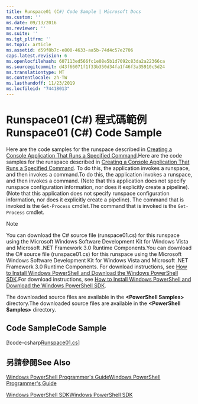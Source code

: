 ```yaml
---
title: Runspace01 (C#) Code Sample | Microsoft Docs
ms.custom: ''
ms.date: 09/13/2016
ms.reviewer: ''
ms.suite: ''
ms.tgt_pltfrm: ''
ms.topic: article
ms.assetid: d59f8b7c-e800-4633-aa5b-74d4c57e2706
caps.latest.revision: 6
ms.openlocfilehash: 607113ed566fc1e08e5b1d7092c83da2a22366ca
ms.sourcegitcommit: d43f66071f1f33b350d34fa1f46f3a35910c5d24
ms.translationtype: MT
ms.contentlocale: zh-TW
ms.lasthandoff: 11/23/2019
ms.locfileid: "74418013"
---
```

# <a name="runspace01-c-code-sample"></a><span data-ttu-id="c71b3-102">Runspace01 (C#) 程式碼範例</span><span class="sxs-lookup"><span data-stu-id="c71b3-102">Runspace01 (C#) Code Sample</span></span>

<span data-ttu-id="c71b3-103">Here are the code samples for the runspace described in [Creating a Console Application That Runs a Specified Command](/dotnet/csharp/programming-guide/inside-a-program/hello-world-your-first-program).</span><span class="sxs-lookup"><span data-stu-id="c71b3-103">Here are the code samples for the runspace described in [Creating a Console Application That Runs a Specified Command](/dotnet/csharp/programming-guide/inside-a-program/hello-world-your-first-program).</span></span> <span data-ttu-id="c71b3-104">To do this, the application invokes a runspace, and then invokes a command.</span><span class="sxs-lookup"><span data-stu-id="c71b3-104">To do this, the application invokes a runspace, and then invokes a command.</span></span> <span data-ttu-id="c71b3-105">(Note that this application does not specify runspace configuration information, nor does it explicitly create a pipeline).</span><span class="sxs-lookup"><span data-stu-id="c71b3-105">(Note that this application does not specify runspace configuration information, nor does it explicitly create a pipeline).</span></span> <span data-ttu-id="c71b3-106">The command that is invoked is the `Get-Process` cmdlet.</span><span class="sxs-lookup"><span data-stu-id="c71b3-106">The command that is invoked is the `Get-Process` cmdlet.</span></span>

> [!NOTE]
> <span data-ttu-id="c71b3-107">You can download the C# source file (runspace01.cs) for this runspace using the Microsoft Windows Software Development Kit for Windows Vista and Microsoft .NET Framework 3.0 Runtime Components.</span><span class="sxs-lookup"><span data-stu-id="c71b3-107">You can download the C# source file (runspace01.cs) for this runspace using the Microsoft Windows Software Development Kit for Windows Vista and Microsoft .NET Framework 3.0 Runtime Components.</span></span> <span data-ttu-id="c71b3-108">For download instructions, see [How to Install Windows PowerShell and Download the Windows PowerShell SDK](/powershell/scripting/developer/installing-the-windows-powershell-sdk).</span><span class="sxs-lookup"><span data-stu-id="c71b3-108">For download instructions, see [How to Install Windows PowerShell and Download the Windows PowerShell SDK](/powershell/scripting/developer/installing-the-windows-powershell-sdk).</span></span>
>
> <span data-ttu-id="c71b3-109">The downloaded source files are available in the **\<PowerShell Samples>** directory.</span><span class="sxs-lookup"><span data-stu-id="c71b3-109">The downloaded source files are available in the **\<PowerShell Samples>** directory.</span></span>

## <a name="code-sample"></a><span data-ttu-id="c71b3-110">Code Sample</span><span class="sxs-lookup"><span data-stu-id="c71b3-110">Code Sample</span></span>

[!code-csharp[Runspace01.cs](../../../../powershell-sdk-samples/SDK-2.0/csharp/Runspace01/Runspace01.cs#L11-L62 "Runspace01.cs")]

## <a name="see-also"></a><span data-ttu-id="c71b3-111">另請參閱</span><span class="sxs-lookup"><span data-stu-id="c71b3-111">See Also</span></span>

[<span data-ttu-id="c71b3-112">Windows PowerShell Programmer's Guide</span><span class="sxs-lookup"><span data-stu-id="c71b3-112">Windows PowerShell Programmer's Guide</span></span>](./windows-powershell-programmer-s-guide.md)

[<span data-ttu-id="c71b3-113">Windows PowerShell SDK</span><span class="sxs-lookup"><span data-stu-id="c71b3-113">Windows PowerShell SDK</span></span>](../windows-powershell-reference.md)
